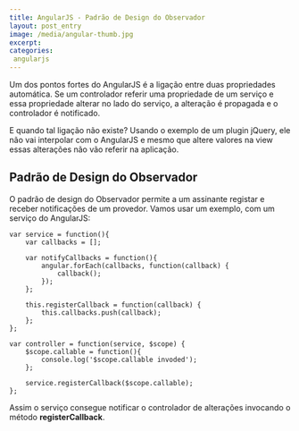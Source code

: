 ```yaml
---
title: AngularJS - Padrão de Design do Observador
layout: post_entry
image: /media/angular-thumb.jpg
excerpt: 
categories:
 angularjs
---
```


Um dos pontos fortes do AngularJS é a ligação entre duas propriedades automática. Se um controlador referir uma propriedade de um serviço e essa propriedade alterar no lado do serviço, a alteração é propagada e o controlador é notificado.

E quando tal ligação não existe? Usando o exemplo de um plugin jQuery, ele não vai interpolar com o AngularJS e mesmo que altere valores na view essas alterações não vão referir na aplicação. 

## Padrão de Design do Observador ###

O padrão de design do Observador permite a um assinante registar e receber notificações de um provedor. Vamos usar um exemplo, com um serviço do AngularJS:


	var service = function(){
		var callbacks = [];

		var notifyCallbacks = function(){
			angular.forEach(callbacks, function(callback) {
				callback();
			});
		};

		this.registerCallback = function(callback) {
			this.callbacks.push(callback);
		};
	};

	var controller = function(service, $scope) {
		$scope.callable = function(){
			console.log('$scope.callable invoded');
		};

		service.registerCallback($scope.callable);
	};


Assim o serviço consegue notificar o controlador de alterações invocando o método **registerCallback**.